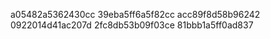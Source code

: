 a05482a5362430cc
39eba5ff6a5f82cc
acc89f8d58b96242
0922014d41ac207d
2fc8db53b09f03ce
81bbb1a5ff0ad837
